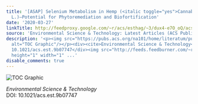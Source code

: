 ```yaml
---
title: '[ASAP] Selenium Metabolism in Hemp (<italic toggle="yes">Cannabis sativa</italic>
  L.)—Potential for Phytoremediation and Biofortification'
date: '2020-03-27'
linkTitle: http://feedproxy.google.com/~r/acs/esthag/~3/dux4-e7O_oQ/acs.est.9b07747
source: 'Environmental Science & Technology: Latest Articles (ACS Publications)'
description: '<p><img src="https://pubs.acs.org/na101/home/literatum/publisher/achs/journals/content/esthag/0/esthag.ahead-of-print/acs.est.9b07747/20200327/images/medium/es9b07747_0006.gif"
  alt="TOC Graphic"/></p><div><cite>Environmental Science & Technology</cite></div><div>DOI:
  10.1021/acs.est.9b07747</div><img src="http://feeds.feedburner.com/~r/acs/esthag/~4/dux4-e7O_oQ"
  height="1" width="1" ...'
disable_comments: true
---
```

<p><img src="https://pubs.acs.org/na101/home/literatum/publisher/achs/journals/content/esthag/0/esthag.ahead-of-print/acs.est.9b07747/20200327/images/medium/es9b07747_0006.gif" alt="TOC Graphic"/></p><div><cite>Environmental Science & Technology</cite></div><div>DOI: 10.1021/acs.est.9b07747</div><img src="http://feeds.feedburner.com/~r/acs/esthag/~4/dux4-e7O_oQ" height="1" width="1" ...